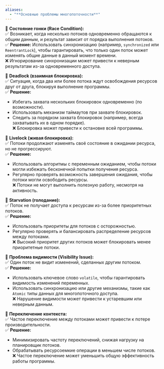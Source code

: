 ```yaml
---
aliases:
  - "**Основные проблемы многопоточности**"
---
```


🔹 **Состояние гонки (Race Condition):**  
✅ Возникает, когда несколько потоков одновременно обращаются к общим данным, и результат зависит от порядка выполнения потоков.  
✅ **Решение:** Использовать синхронизацию (например, `synchronized` или `ReentrantLock`), чтобы гарантировать, что только один поток может изменять общие данные в данный момент времени.  
❌ Игнорирование синхронизации может привести к неверным результатам из-за одновременного доступа.

🔹 **Deadlock (взаимная блокировка):**  
✅ Ситуация, когда два или более потока ждут освобождения ресурсов друг от друга, блокируя выполнение программы.  
✅ **Решение:**

- Избегать захвата нескольких блокировок одновременно (по возможности).
- Использовать механизм таймаутов при захвате блокировок.
- Следить за порядком захвата блокировок (например, всегда захватывать их в одном порядке).  
    ❌ Блокировка может привести к остановке всей программы.

🔹 **Livelock (живая блокировка):**  
✅ Потоки продолжают изменять своё состояние в ожидании ресурса, но не прогрессируют.  
✅ **Решение:**

- Использовать алгоритмы с переменным ожиданием, чтобы потоки могли избежать бесконечной попытки получения ресурса.
- Регулярно проверять возможность завершения ожидания, чтобы потоки могли освободить ресурсы.  
    ❌ Потоки не могут выполнить полезную работу, несмотря на активность.

🔹 **Starvation (голодание):**  
✅ Поток не получает доступа к ресурсам из-за более приоритетных потоков.  
✅ **Решение:**

- Использовать приоритеты для потоков с осторожностью.
- Регулярно проверять и балансировать распределение ресурсов между потоками.  
    ❌ Высокий приоритет других потоков может блокировать менее приоритетные потоки.

🔹 **Проблема видимости (Visibility Issue):**  
✅ Один поток не видит изменений, сделанных другим потоком.  
✅ **Решение:**

- Использовать ключевое слово `volatile`, чтобы гарантировать видимость изменений переменных.
- Использовать синхронизацию или другие механизмы, такие как `Atomic` типы данных для многопоточного доступа.  
    ❌ Нарушение видимости может привести к устаревшим или неверным данным.

🔹 **Переключение контекста:**  
✅ Частое переключение между потоками может привести к потере производительности.  
✅ **Решение:**

- Минимизировать частоту переключений, снижая нагрузку на планировщик потоков.
- Обрабатывать ресурсоемкие операции в меньшем числе потоков.  
    ❌ Частое переключение может уменьшить общую эффективность работы программы.